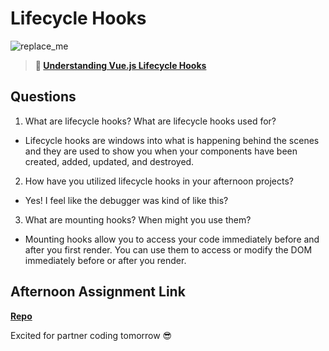 # Lifecycle Hooks

![replace_me](https://codeworks.blob.core.windows.net/public/assets/img/illustrations/placeholder.svg)

> **📖 [Understanding Vue.js Lifecycle Hooks](https://codeworksacademy.com/fs-student-guide/resources/wk6/03-Vue-Lifecycle-Hooks)**

## Questions

1. What are lifecycle hooks? What are lifecycle hooks used for?

- Lifecycle hooks are windows into what is happening behind the scenes and they are used to show you when your components have been created, added, updated, and destroyed.

2. How have you utilized lifecycle hooks in your afternoon projects?

- Yes! I feel like the debugger was kind of like this?

3. What are mounting hooks? When might you use them?

- Mounting hooks allow you to access your code immediately before and after you first render. You can use them to access or modify the DOM immediately before or after you render.

## Afternoon Assignment Link

**[Repo](https://github.com/Jakeepaulin/fall22-gregslist-vue.git)**

Excited for partner coding tomorrow 😎
